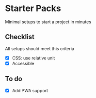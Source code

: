 # Starter Packs
Minimal setups to start a project in minutes
## Checklist
All setups should meet this criteria
- [x] CSS: use relative unit
- [x] Accessible
## To do
- [x] Add PWA support